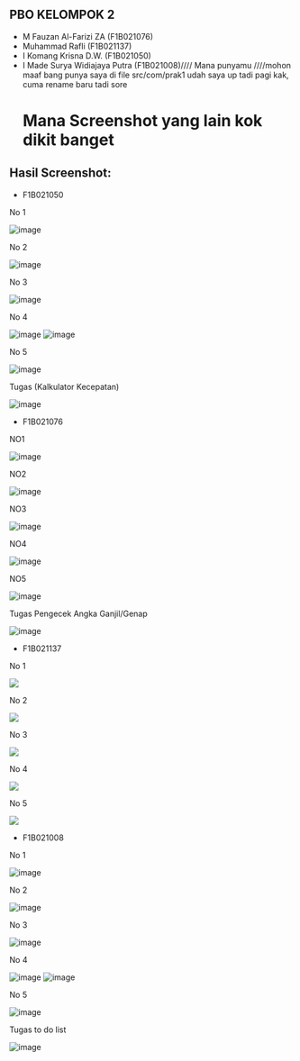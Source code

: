 ## PBO KELOMPOK 2
- M Fauzan Al-Farizi ZA        (F1B021076)
- Muhammad Rafli               (F1B021137)
- I Komang Krisna D.W.         (F1B021050)
- I Made Surya Widiajaya Putra (F1B021008)//// Mana punyamu ////mohon maaf bang punya saya di file src/com/prak1 udah saya up tadi pagi kak, cuma rename baru tadi sore
  <h1>Mana Screenshot yang lain kok dikit banget</h1>
## Hasil Screenshot: 
- F1B021050
  
No 1

![image](https://github.com/dow00n/P1/assets/95511540/0bfb73ec-5034-4618-8fee-0feef551ca8b)

No 2

![image](https://github.com/dow00n/P1/assets/95511540/8ec49f64-ae75-461d-a82d-c92d97392a95)

No 3

![image](https://github.com/dow00n/P1/assets/95511540/8214670f-35ab-46e4-ab1d-257f830571e6)

No 4

![image](https://github.com/dow00n/P1/assets/95511540/505fec4c-c928-44ae-9e3f-ae62d35b7393)
![image](https://github.com/dow00n/P1/assets/95511540/b34821cf-ac14-475b-8e79-4df0bb10cdf6)

No 5

![image](https://github.com/dow00n/P1/assets/95511540/1ed8a998-2eeb-4de6-aa88-0b2331dcabd8)

Tugas (Kalkulator Kecepatan)

![image](https://github.com/dow00n/P1/assets/95511540/43330ff5-ca50-4fc1-911f-ea826420c004)

- F1B021076

NO1

![image](https://github.com/dow00n/P1/assets/148226231/f4a5b505-75fe-4a9d-8a19-20970dc0516d)

NO2

![image](https://github.com/dow00n/P1/assets/148226231/53a0c777-3144-4de0-95b8-f5cee5245799)

NO3

![image](https://github.com/dow00n/P1/assets/148226231/44aa1051-7f44-41d6-9f33-3c0b7030892e)

NO4

![image](https://github.com/dow00n/P1/assets/148226231/633ba330-fc4a-45e9-a316-2620c1f87a1b)

NO5

![image](https://github.com/dow00n/P1/assets/148226231/c6ca400c-b5af-43f2-8d01-59bff546de7c)

Tugas Pengecek Angka Ganjil/Genap

![image](https://github.com/dow00n/P1/assets/148226231/3360d4a4-cce3-4e3a-ba87-025295c78826)



- F1B021137

No 1

<image src="https://raw.githubusercontent.com/dow00n/P1/main/assets/P1Nomor1_F1B021137.png">

No 2

<image src="https://raw.githubusercontent.com/dow00n/P1/main/assets/P1Nomor2_F1B021137.png">

No 3

<image src="https://raw.githubusercontent.com/dow00n/P1/main/assets/P1Nomor3_F1B021137.png">

No 4

<image src="https://raw.githubusercontent.com/dow00n/P1/main/assets/P1Nomor4_F1B021137.png">

No 5

<image src="https://raw.githubusercontent.com/dow00n/P1/main/assets/P1Nomor5_F1B021137.png">

- F1B021008

No 1


![image](https://raw.githubusercontent.com/dow00n/P1/main/assets/P1Nomor1_F1B021008.png)


No 2

![image](https://raw.githubusercontent.com/dow00n/P1/main/assets/P1Nomor2_F1B021008.png)


No 3

![image](https://raw.githubusercontent.com/dow00n/P1/main/assets/P1Nomor3_F1B021008.png)

No 4

![image](https://raw.githubusercontent.com/dow00n/P1/main/assets/P1Nomor4.1_F1B021008.png)
![image](https://https://raw.githubusercontent.com/dow00n/P1/main/assets/P1Nomor4.2_F1B021008.png)

No 5

![image](https://raw.githubusercontent.com/dow00n/P1/main/assets/P1Nomor5_F1B021008.png)

Tugas to do list 

![image](https://raw.githubusercontent.com/dow00n/P1/main/assets/P1Tugas_F1B021008.png)
